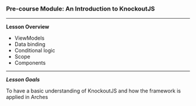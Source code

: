 ### Pre-course Module: An Introduction to KnockoutJS

---

**Lesson Overview**

- ViewModels
- Data binding
- Conditional logic
- Scope
- Components

---

***Lesson Goals***

To have a basic understanding of KnockoutJS and how the framework is applied in Arches

